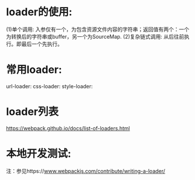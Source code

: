 # loader的使用:
  (1)单个调用: 入参仅有一个，为包含资源文件内容的字符串；返回值有两个：一个为转换后的字符串或buffer，另一个为SourceMap.
  (2)复杂链式调用: 从后往前执行。即最后一个先执行。
  
# 常用loader:
  url-loader:
  css-loader:
  style-loader:  
  
# loader列表
  https://webpack.github.io/docs/list-of-loaders.html
    
# 本地开发测试:  
  
  
注：参见https://www.webpackjs.com/contribute/writing-a-loader/  

